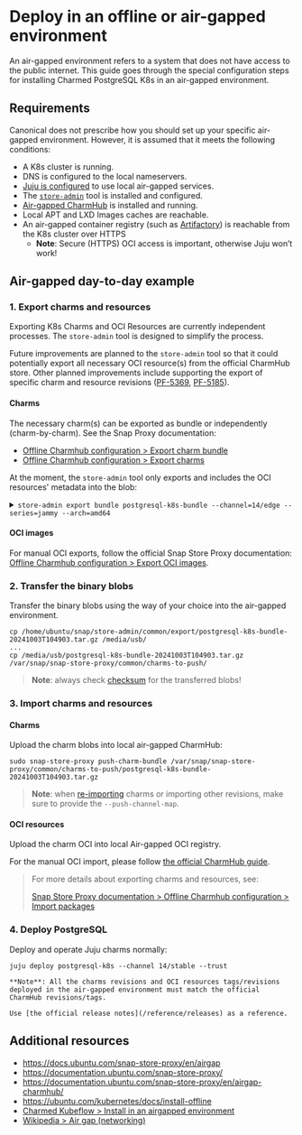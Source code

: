 # Deploy in an offline or air-gapped environment

An air-gapped environment refers to a system that does not have access to the public internet.
This guide goes through the special configuration steps for installing Charmed PostgreSQL K8s in an air-gapped environment.

## Requirements

Canonical does not prescribe how you should set up your specific air-gapped environment. However, it is assumed that it meets the following conditions:

* A K8s cluster is running.
* DNS is configured to the local nameservers.
* [Juju is configured](https://documentation.ubuntu.com/snap-store-proxy/en/airgap-charmhub/#configure-juju) to use local air-gapped services.
* The [`store-admin`](https://snapcraft.io/store-admin) tool is installed and configured.
* [Air-gapped CharmHub](https://documentation.ubuntu.com/snap-store-proxy/en/airgap-charmhub/) is installed and running.
* Local APT and LXD Images caches are reachable.
* An air-gapped container registry (such as [Artifactory](https://jfrog.com/artifactory/)) is reachable from the K8s cluster over HTTPS
  *  **Note**: Secure (HTTPS) OCI access is important, otherwise Juju won’t work!

## Air-gapped day-to-day example

### 1. Export charms and resources
Exporting K8s Charms and OCI Resources are currently independent processes. The `store-admin` tool is designed to simplify the process. 

Future improvements are planned to the `store-admin` tool so that it could potentially export all necessary OCI resource(s) from the official CharmHub store. Other planned improvements include supporting the export of specific charm and resource revisions ([PF-5369](https://warthogs.atlassian.net/browse/PF-5369), [PF-5185](https://warthogs.atlassian.net/browse/PF-5185)).

#### Charms
 The necessary charm(s) can be exported as bundle or independently (charm-by-charm). See the Snap Proxy documentation:
* [Offline Charmhub configuration > Export charm bundle](https://documentation.ubuntu.com/snap-store-proxy/en/airgap-charmhub/#export-charm-bundles)
* [Offline Charmhub configuration > Export charms](https://documentation.ubuntu.com/snap-store-proxy/en/airgap-charmhub/#export-charms)

At the moment, the `store-admin` tool only exports and includes the OCI resources' metadata into the blob:

<details> 
<summary> <code>store-admin export bundle postgresql-k8s-bundle --channel=14/edge --series=jammy --arch=amd64</code></summary>

```
Downloading postgresql-k8s-bundle revision 141 (14/edge)
[####################################]  100%
Downloading data-integrator revision 71 (edge)
[####################################]  100%
Downloading grafana-agent-k8s revision 93 (edge)
[####################################]  100%
Downloading resources for grafana-agent-k8s
Downloading oci-image resource agent-image revision 45
[####################################]  100%
Falling back to OCI image subpath from online Charmhub for 'agent-image' in charm 'grafana-agent-k8s'.
Downloading pgbouncer-k8s revision 301 (1/edge)
[####################################]  100%
Downloading resources for pgbouncer-k8s
Downloading oci-image resource pgbouncer-image revision 85
[####################################]  100%
Falling back to OCI image subpath from online Charmhub for 'pgbouncer-image' in charm 'pgbouncer-k8s'.
Downloading postgresql-k8s revision 406 (14/edge)
[####################################]  100%
Downloading resources for postgresql-k8s
Downloading oci-image resource postgresql-image revision 164
[####################################]  100%
Falling back to OCI image subpath from online Charmhub for 'postgresql-image' in charm 'postgresql-k8s'.
Downloading postgresql-test-app revision 254 (edge)
[####################################]  100%
Downloading s3-integrator revision 59 (edge)
[####################################]  100%
Downloading self-signed-certificates revision 200 (edge)
[####################################]  100%
Downloading sysbench revision 78 (edge)
[####################################]  100%
Successfully exported charm bundle postgresql-k8s-bundle: /home/ubuntu/snap/store-admin/common/export/postgresql-k8s-bundle-20241003T104903.tar.gz
```
</details>

#### OCI images
For manual OCI exports, follow the official Snap Store Proxy documentation: [Offline Charmhub configuration > Export OCI images](https://documentation.ubuntu.com/snap-store-proxy/en/airgap-charmhub/#export-oci-images).

### 2. Transfer the binary blobs 

Transfer the binary blobs using the way of your choice into the air-gapped environment.

```text
cp /home/ubuntu/snap/store-admin/common/export/postgresql-k8s-bundle-20241003T104903.tar.gz /media/usb/
...
cp /media/usb/postgresql-k8s-bundle-20241003T104903.tar.gz /var/snap/snap-store-proxy/common/charms-to-push/
```
> **Note**: always check [checksum](https://en.wikipedia.org/wiki/Checksum) for the transferred blobs!

### 3. Import charms and resources

#### Charms
 Upload the charm blobs into local air-gapped CharmHub:
```text
sudo snap-store-proxy push-charm-bundle /var/snap/snap-store-proxy/common/charms-to-push/postgresql-k8s-bundle-20241003T104903.tar.gz
```
> **Note**: when [re-importing](https://documentation.ubuntu.com/snap-store-proxy/en/airgap-charmhub/#import-packages) charms or importing other revisions, make sure to provide the `--push-channel-map`.

#### OCI resources

Upload the charm OCI into local Air-gapped OCI registry.

For the manual OCI import, please follow [the official CharmHub guide](https://documentation.ubuntu.com/snap-store-proxy/en/airgap-charmhub/#import-packages).

> For more details about exporting charms and resources, see:
>
> [Snap Store Proxy documentation > Offline Charmhub configuration > Import packages](https://documentation.ubuntu.com/snap-store-proxy/en/airgap-charmhub/#import-packages)

### 4. Deploy PostgreSQL

 Deploy and operate Juju charms normally:
```text
juju deploy postgresql-k8s --channel 14/stable --trust
```
```{note}
**Note**: All the charms revisions and OCI resources tags/revisions deployed in the air-gapped environment must match the official CharmHub revisions/tags. 

Use [the official release notes](/reference/releases) as a reference.
```

## Additional resources

* https://docs.ubuntu.com/snap-store-proxy/en/airgap
* https://documentation.ubuntu.com/snap-store-proxy/
* https://documentation.ubuntu.com/snap-store-proxy/en/airgap-charmhub/
* https://ubuntu.com/kubernetes/docs/install-offline
* [Charmed Kubeflow > Install in an airgapped environment](https://charmed-kubeflow.io/docs/install-in-airgapped-environment)
*  [Wikipedia > Air gap (networking)](https://en.wikipedia.org/wiki/Air_gap_(networking))

